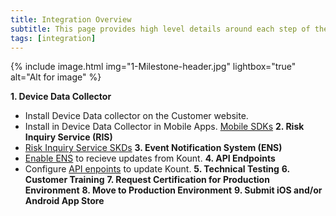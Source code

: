 ```yaml
---
title: Integration Overview
subtitle: This page provides high level details around each step of the integration process. 
tags: [integration]
---
```


{% include image.html img="1-Milestone-header.jpg" lightbox="true" alt="Alt for image" %}

**1. Device Data Collector** 
 * Install Device Data collector on the Customer website. 
 * Install in Device Data Collector in Mobile Apps. [Mobile SDKs](https://kount.github.io/docs/dc-sdk/)
**2. Risk Inquiry Service (RIS)**
 * [Risk Inquiry Service SKDs](https://kount.github.io/docs/ris-sdk/)
**3. Event Notification System (ENS)**
 * [Enable ENS](https://kount.github.io/docs/ens-main/) to recieve updates from Kount.
**4. API Endpoints**
 * Configure [API enpoints](https://kount.github.io/docs/api-endpoints/) to update Kount. 
**5. Technical Testing**
**6. Customer Training**
**7. Request Certification for Production Environment**
**8. Move to Production Environment**
**9. Submit iOS and/or Android App Store**
 

